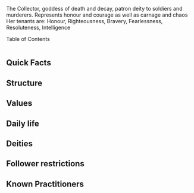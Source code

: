 The Collector, goddess of death and decay, patron deity to soldiers and murderers.
Represents honour and courage as well as carnage and chaos
Her tenants are: Honour, Righteousness, Bravery, Fearlessness, Resoluteness, Intelligence






Table of Contents
```table-of-contents
```

## Quick Facts



## Structure



## Values



## Daily life



## Deities


## Follower restrictions


## Known Practitioners





